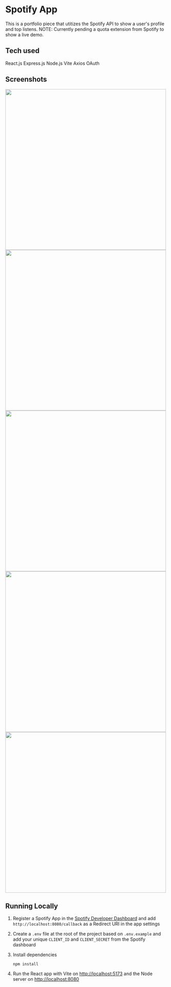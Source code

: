 # Spotify App

This is a portfolio piece that utitizes the Spotify API to show a user's profile and top listens.
NOTE: Currently pending a quota extension from Spotify to show a live demo.

## Tech used
React.js
Express.js
Node.js
Vite
Axios
OAuth

## Screenshots
<img src="https://github.com/RayOlivier/spotify-project/blob/main/client/public/screenshots/profile.png" width="500"><img src="https://github.com/RayOlivier/spotify-project/blob/main/client/public/screenshots/playlists.png" width="500"><img src="https://github.com/RayOlivier/spotify-project/blob/main/client/public/screenshots/playlist.png" width="500"><img src="https://github.com/RayOlivier/spotify-project/blob/main/client/public/screenshots/artists.png" width="500"><img src="https://github.com/RayOlivier/spotify-project/blob/main/client/public/screenshots/tracks.png" width="500">


## Running Locally

1. Register a Spotify App in the [Spotify Developer Dashboard](https://developer.spotify.com/dashboard/) and add `http://localhost:8080/callback` as a Redirect URI in the app settings

2. Create a `.env` file at the root of the project based on `.env.example` and add your unique `CLIENT_ID` and `CLIENT_SECRET` from the Spotify dashboard


3. Install dependencies

    ```shell
    npm install
    ```

4. Run the React app with Vite on <http://localhost:5173> and the Node server on <http://localhost:8080>
